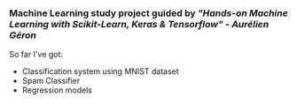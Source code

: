 ### Machine Learning study project guided by _"Hands-on Machine Learning with Scikit-Learn, Keras & Tensorflow" - Aurélien Géron_

So far I've got:
- Classification system using MNIST dataset
- Spam Classifier
- Regression models
